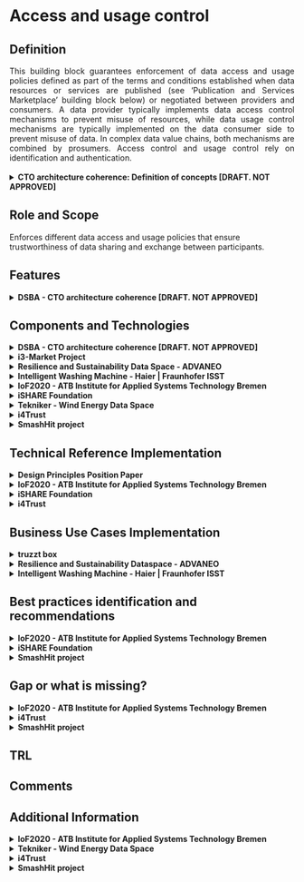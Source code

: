 # Access and usage control
## Definition
<div align="justify">This building block guarantees enforcement of data access and usage policies defined as part of the terms and conditions established when data resources or services are published (see ‘Publication and Services Marketplace’ building block below) or negotiated between providers and consumers. A data provider typically implements data access control mechanisms to prevent misuse of resources, while data usage control mechanisms are typically implemented on the data consumer side to prevent misuse of data. In complex data value chains, both mechanisms are combined by prosumers. Access control and usage control rely on identification and authentication.</div> </br>

<details>
  <summary><strong>CTO architecture coherence: Definition of concepts [DRAFT. NOT APPROVED]</strong></summary>
  
  - [Access Control](https://www.techopedia.com/definition/5831/access-control)
  
    <div align="justify">Access control is a way of limiting access to a system or to physical or virtual resources. In computing, access control is a process by which users are granted access and certain privileges to systems, resources or information.In access control systems, users must present credentials before they can be granted access. In physical systems, these credentials may come in many forms, but credentials that can't be transferred provide the most security. </div>
  
  - [Usage Control](https://www.igi-global.com/dictionary/hardware-approach-trusted-access-usage/31145)
  
    <div align="justify">Usage Control complements access control with contextual predicates, conditioning the activation of a given privilege, and obligations, i.e., mandatory actions associated to the exercise of a privilege.</div>
  
  - PIP/Directory Service
  
    <div align="justify">Where does the information come from to evaluate the rules from the policies and where to provide it. (Scope, roles, attributes).</div>
    <img src="images/Access_and_Usage_PIP.png" width="640" align="center"></br>
</details>

## Role and Scope
<div allign="justify">Enforces different data access and usage policies that ensure trustworthiness of data sharing and exchange between participants.</div>

## Features 
<details>
  <summary><strong>DSBA - CTO architecture coherence [DRAFT. NOT APPROVED]</strong></summary>
 
- Access Control
- Usage Control
- Policy rules definition language
- Enforcement of policy rules
- Policy administration and management
- Definition of credentials / roles
- Usage Control for data sovereignty
  
</details>

## Components and Technologies
<details>
  <summary><strong>DSBA - CTO architecture coherence [DRAFT. NOT APPROVED]</strong></summary>
  
- Policy Enforcement based on XACML, extend with PXP for Usage Policy Enforcement.
  
  Policies for Access Control and Usage Control should be managed in a similar way and should base on the same policy language. Therefore, the execution environments of both parties (data provider and data consumer) have to include some relevant components:
  
    - PAP Policy Administration Point: User interface to administer policies.
    - PDP Policy Decision Point: Evaluation of policies depending on context information.
    - PEP Policy Enforcement Point: Modification of data based on evaluation of PDP.
    - PIP Policy Information Point: Adding relevant context information (e.g. Scope, roles, attributes) to decide on policies, in distributed scenarios, e.g. Data Usage Policies, this could be a distributed /federated approach.
      <details>
        <summary>Detailed information about the PIP</summary>
        The policy information point might provide identity and authentication related data for (a) organizations, (b) Application execution environments and (3) individuals (Level 1, Level 2, Level 3). And additional attributes that are required for policy decisions on the object (data or service) and environment attributes. See figure below (source: NIST  Special  Publication  800-162,Guide  to  Attribute  Based  Access Control  (ABAC)  Definition and Considerations):
        <img src="images/Access_and_Usage_Details_PIP.png" width="640" align="center"></br>
      </details>
  
    - PMP Policy Management Point: Provisioning of actual policies.
    - PXP Policy Execution Point: Execution of activities from the policies _after_ data exchange and Enforcement of policies in PEP.
  
  <img src="images/Access_and_Usage_Policy_Enforcement_based_on_XACML.png" width="640" align="center"></br>
  
- IDSA: ODRL, XACML-oriented framework (PEP-PDP-PIP-PDP), Custom PAP
- FIWARE: XACML-like (iSHARE  [delegation evidence data model](https://dev.ishareworks.org/delegation/delegation-evidence.html), JSON port of XACML) implemented in Keyrock, XACML-based PEP-PDP-PAM framework, API Umbrella is iSHARE-compliant ([github](https://github.com/i4Trust/building-blocks#integrating-building-blocks-for-the-creation-of-i4trust-data-spaces), [Tutorials](https://github.com/i4Trust/tutorials)), XACML-based implemented in Keyrock (with AuthZForce component ([ReadTheDocs](https://authzforce-ce-fiware.readthedocs.io/en/latest/)), DID/VC/VP, FIWARE TRUE Connector component based on the MyData Framework ([github](https://github.com/Engineering-Research-and-Development/fiware-true-connector)).
  
</details>

<details>
  <summary><strong>i3-Market Project</strong></summary>
  
- Blockchain Framework
- HW Wallet
- Explicit-User consent
- Backplane API

<img src="images/Access_i3_Market.png" width="640" align="center"></br>

</details>

<details>
  <summary><strong>Resilience and Sustainability Data Space - ADVANEO</strong></summary>
  
  - IDSA and GAIA-X standards
  - ADVANEO's Trusted Data Hub
  - IDS Components: broker, connector, clearing house and app provider
</details>

<details>
  <summary><strong>Intelligent Washing Machine - Haier | Fraunhofer ISST</strong></summary>
 
  - COSMOPlat
  - IDS connector 
  - RFID sensor
</details>

<details>
  <summary><strong>IoF2020 - ATB Institute for Applied Systems Technology Bremen</strong></summary>
  
  - CoatRack is a third-party backend-to-backend communications framework facilitating API access, monitoring and monetization. 
  - Open Source development, hosted in <a href="https://github.com/coatrack/coatrack">GitHub</a>.
</details>


<details>
  <summary><strong>iSHARE Foundation</strong></summary>
  
  - iSHARE Open Source Authorisation Registry and Authorization exchange structure. 
    - Based on the Trust framework validated participants, parties can authorise each other data services (access control). 
    - Based on explicit consent, and with licenses that are providing usage control, the licenses organise the usage control from a legal perspective and form the foundation also for technical usage control. 
</details>

<details>
  <summary><strong>Tekniker - Wind Energy Data Space</strong></summary>
  
  - Deployment of DataSpace Connectors as technical components responsible for the correct sharing of data between a data owner (e.g. wind farm operator) and a data user(e.g. component supplier).
  - Integration of the IDSA UPL through a Java Library in DataSpace Connectors for Usage Control Interoperability
  - Development, deployment and integration with DataSpace Connectors of a domain-agnostic Wind Farm Ontology WFOnt (https://w3id.org/wfont) for resource description interoperability.
  - Development and deployment of a Context-aware policy analysis method that integrated in DataSpace Connectors efficiently ensure policy quality avoiding security breaches in usage control while enhancing its performance.
</details>

<details>
  <summary><strong>i4Trust</strong></summary>
  
  - A XACML-like architecture comprising PEP, PDP, PAP, PIP functions is implemented for access control.

</details>

<details>
  <summary><strong>SmashHit project</strong></summary>
- Consent Manager: it is a core component of the smashHit platform that includes the functionality regarding the life cycle of the consent certifications. 
  The module interacts closely with the User Administration module since the users are the subject of the contracts. 
  The functions include the consent certification creation, management, consent distribution among the parties.
  
  </details>
  
## Technical Reference Implementation
<details>
  <summary><strong>Design Principles Position Paper</strong></summary>
  <div align="justify">Enforcing Data Protection Regulations in Health Care Applications. When a company is processing patient records for the sake of accounting an billing as a service to doctors and insurances, it is thus in the interest of the company to ensure that it complies to those regulations.</div>
  
</details>
<details>
  <summary><strong>IoF2020 - ATB Institute for Applied Systems Technology Bremen</strong></summary>
  <div align="justify"> <a href="https://coatrack.eu/">CoatRack</a> is a third-party backend-to-backend communications framework facilitating API access, monitoring and monetization. CoatRack is a framework to manage backend-to-backend communication via REST services, consisting of: distributed, lightweight API gateways and a centralized web application to generate and manage those API gateways.</div>
  
  CoatRack can facilitate your work if you have existing REST APIs and you want to do one (or more) of the following:
  - monitoring the access to your APIs
  - authentication/authorization of calls to your APIs via API keys
  - monetization of API calls, based on pay-per-call rules or flatrates

This project is part of [FIWARE](https://www.fiware.org/).
</details>

<details>
  <summary><strong>iSHARE Foundation</strong></summary>
  
  - There are many existing usage of the iSHARE Framework already, with data of more than 1,5 million organisations being available today to authorise in line with the data governance act.
</details>


<details>
  <summary><strong>i4Trust</strong></summary>
  
  - PEP and PDP functions are implemented by API gateways available in the FIWARE Catalogue. The extended version of the [Kong API gateway via plugins](https://github.com/FIWARE/kong-plugins-fiware) is recommended.
  - Implementation of PAP functions used to manage policies as well as the API to access such policies by PDP functions are implemented by the [Keyrock component](https://github.com/ging/fiware-idm) or any Authorization Registry compliant with iSHARE specifications. 
  - [Portfolio](https://i4trust.org/experiments/) of pioneer use cases relying on the i4Trust framework and the referred access control mechanisms.

</details>

## Business Use Cases Implementation
<details>
  <summary><strong>truzzt box</strong></summary>
  <div align="justify">In the <a href="https://www.truzzt.com/en/">truzzt box</a> your documents are always available for you and you are always in control, not even truzzt has access to your personal documents. As a verified user of your truzzt box you always know who you are dealing with, you only buy from real, verified merchants and personal data will always remain encrypted and safe. Besides. The truzzt box will automatically adapt to your usage with its artificial intelligence. </div>
  
</details>

<details>
  <summary><strong>Resilience and Sustainability Dataspace - ADVANEO</strong></summary>
  <div align="justify">Companies and organizations as users of the <a href="https://www.resilience-sustainability-dataspace.eu/">Resilience and Sustainability Dataspace</a> benefit from the data-based approach of a digital infrastructure to integrate decentralized information in a protected virtual space. With this infrastructure users are either able to apply already implemented services or to develop new services supporting our users in order to gain new insights and knowledge about. In the end, this enables users to seamlessly build their own trustworthy resilience and sustainability ecosystems. </div>
  
</details>

<details>
  <summary><strong>Intelligent Washing Machine - Haier | Fraunhofer ISST</strong></summary>
  <div align="justify">Through sensors within washing machines laundry data can be collected, which enables companies to offer their consumers a better utilization of washing machines with additional services. This data is sent to COSMOPlat for optimizing washing programs through ML. The optimized washing programs are sent back to the consumers washing machines to save energy, time, and costs, as well as it reduces the carbon footprint and will lead to longer lasting garments.</div>
  
</details>

## Best practices identification and recommendations
<details>
  <summary><strong>IoF2020 - ATB Institute for Applied Systems Technology Bremen</strong></summary>
  <div align="justify">CoatRack facilitates the monetisation by API access control and monitoring, without determining the data format of content exchanged as long as the services are based on REST calls.</div>

</details>

<details>
  <summary><strong>iSHARE Foundation</strong></summary>
  
  - <div align="justify">The Authorisation registry role is a federated role, open to data spaces to set this up specifically for specific data spaces. The role is open for organisations to either set it up themselves, but there is a growing market of market players providing commercial authorisation registry services.</div>
</details>

<details>
  <summary><strong>SmashHit project </strong></summary>
- Maintaining a common, well-known definition of at least the main legal terms in the consents which is accessible to all the different actors is, in our opinion, a must for this kind of system. 
In our case, we have chosen to base the consent manager on top of an ontology (https://smashhiteu.github.io/smashHitCore/) so that most of the process of defining the consent terms (purpose, roles, personal data categories…) is backed by this well-known model
</details>

## Gap or what is missing?
<details>
  <summary><strong>IoF2020 - ATB Institute for Applied Systems Technology Bremen</strong></summary>
  <div align="justify">CoatRack offers the visualisation of access statistics. However, there is no practical payment feature yet included, to avoid monetary issues and demands with respect to banking regulations. </div>

</details>

<details>
  <summary><strong>i4Trust</strong></summary>
  <div align="justify">Evolution of the FIWARE open source components used in the framework to support ABAC based on claims of Verifiable Credentials supported by issuers of requests is under way.</div>

</details>

<details>
  <summary><strong>SmashHit project </strong></summary>
We have not seen a clear block or feature devoted to manage the consent but we think that this is important in an Access and Usage Control, this is the reason we have added the consent Manager component, to complement the description of the Building Block

  </details>
  
## TRL

## Comments

## Additional Information
<details>
  <summary><strong>IoF2020 - ATB Institute for Applied Systems Technology Bremen</strong></summary>
  
  - [CoatRack's webpage](https://coatrack.eu/)
  - [GitHub repository](https://github.com/coatrack/coatrack)

</details>

<details>
  <summary><strong>Tekniker - Wind Energy Data Space</strong></summary>
  
  - [Tekniker's webpage](https://www.daekinproject.com/en/)

</details>


<details>
  <summary><strong>i4Trust</strong></summary>
  
  - [Additional information](https://github.com/i4Trust/building-blocks)

</details>

<details>
  <summary><strong>SmashHit project </strong></summary>
You can find information in the following document https://smashhit.eu/public-report-d1-3-public-innovation-concept/ 
  The SmashHit Guidelines will be able to find online very soon, currently in progress.
  </details>
